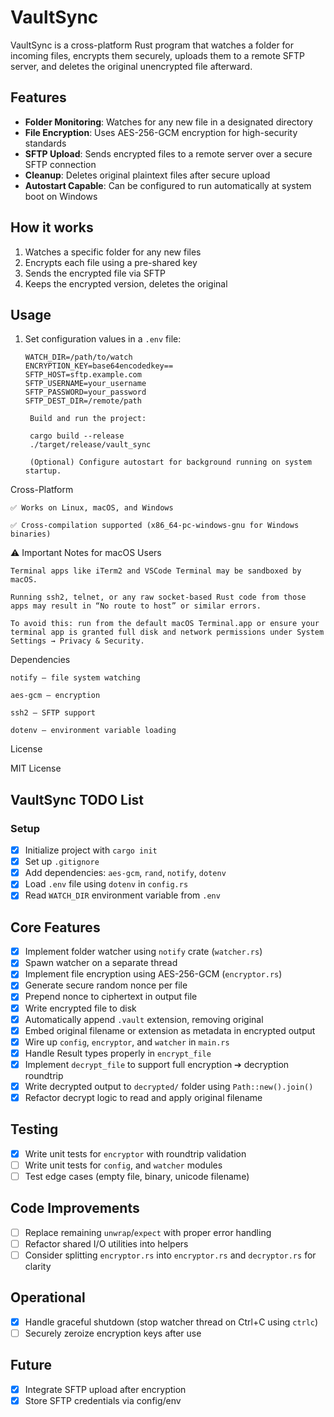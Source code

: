 # VaultSync

VaultSync is a cross-platform Rust program that watches a folder for incoming files, encrypts them securely, uploads them to a remote SFTP server, and deletes the original unencrypted file afterward.

## Features

- **Folder Monitoring**: Watches for any new file in a designated directory
- **File Encryption**: Uses AES-256-GCM encryption for high-security standards
- **SFTP Upload**: Sends encrypted files to a remote server over a secure SFTP connection
- **Cleanup**: Deletes original plaintext files after secure upload
- **Autostart Capable**: Can be configured to run automatically at system boot on Windows

## How it works

1. Watches a specific folder for any new files
2. Encrypts each file using a pre-shared key
3. Sends the encrypted file via SFTP
4. Keeps the encrypted version, deletes the original

## Usage

1. Set configuration values in a `.env` file:

   ```env
   WATCH_DIR=/path/to/watch
   ENCRYPTION_KEY=base64encodedkey==
   SFTP_HOST=sftp.example.com
   SFTP_USERNAME=your_username
   SFTP_PASSWORD=your_password
   SFTP_DEST_DIR=/remote/path

    Build and run the project:

    cargo build --release
    ./target/release/vault_sync

    (Optional) Configure autostart for background running on system startup.
   ```

Cross-Platform

    ✅ Works on Linux, macOS, and Windows

    ✅ Cross-compilation supported (x86_64-pc-windows-gnu for Windows binaries)

⚠️ Important Notes for macOS Users

    Terminal apps like iTerm2 and VSCode Terminal may be sandboxed by macOS.

    Running ssh2, telnet, or any raw socket-based Rust code from those apps may result in “No route to host” or similar errors.

    To avoid this: run from the default macOS Terminal.app or ensure your terminal app is granted full disk and network permissions under System Settings → Privacy & Security.

Dependencies

    notify — file system watching

    aes-gcm — encryption

    ssh2 — SFTP support

    dotenv — environment variable loading

License

MIT License

## VaultSync TODO List

### Setup

- [x] Initialize project with `cargo init`
- [x] Set up `.gitignore`
- [x] Add dependencies: `aes-gcm`, `rand`, `notify`, `dotenv`
- [x] Load `.env` file using `dotenv` in `config.rs`
- [x] Read `WATCH_DIR` environment variable from `.env`

## Core Features

- [x] Implement folder watcher using `notify` crate (`watcher.rs`)
- [x] Spawn watcher on a separate thread
- [x] Implement file encryption using AES-256-GCM (`encryptor.rs`)
- [x] Generate secure random nonce per file
- [x] Prepend nonce to ciphertext in output file
- [x] Write encrypted file to disk
- [x] Automatically append `.vault` extension, removing original
- [x] Embed original filename or extension as metadata in encrypted output
- [x] Wire up `config`, `encryptor`, and `watcher` in `main.rs`
- [x] Handle Result types properly in `encrypt_file`
- [x] Implement `decrypt_file` to support full encryption ➔ decryption roundtrip
- [x] Write decrypted output to `decrypted/` folder using `Path::new().join()`
- [x] Refactor decrypt logic to read and apply original filename

## Testing

- [x] Write unit tests for `encryptor` with roundtrip validation
- [ ] Write unit tests for `config`, and `watcher` modules
- [ ] Test edge cases (empty file, binary, unicode filename)

## Code Improvements

- [ ] Replace remaining `unwrap`/`expect` with proper error handling
- [ ] Refactor shared I/O utilities into helpers
- [ ] Consider splitting `encryptor.rs` into `encryptor.rs` and `decryptor.rs` for clarity

## Operational

- [x] Handle graceful shutdown (stop watcher thread on Ctrl+C using `ctrlc`)
- [ ] Securely zeroize encryption keys after use

## Future

- [x] Integrate SFTP upload after encryption
- [x] Store SFTP credentials via config/env

